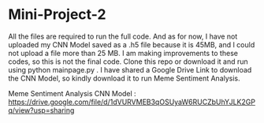 # Mini-Project-2
All the files are required to run the full code. And as for now, I have not uploaded my CNN Model saved as a .h5 file because it is 45MB, and I could not upload a file more than 25 MB. I am making improvements to these codes, so this is not the final code. Clone this repo or download it and run using python mainpage.py . I have shared a Google Drive Link to download the CNN Model, so kindly download it to run Meme Sentiment Analysis.

Meme Sentiment Analysis CNN Model : https://drive.google.com/file/d/1dVURVMEB3qOSUyaW6RUCZbUhYJLK2GPq/view?usp=sharing
